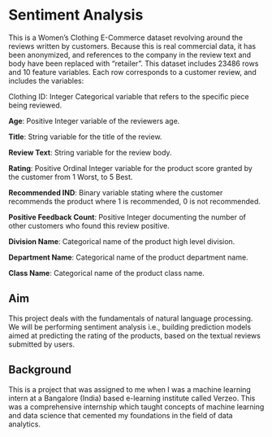 # Sentiment Analysis


This is a Women’s Clothing E-Commerce dataset revolving around the reviews written by customers. Because this is real commercial data, it has been anonymized, and references to the company in the review text and body have been replaced with “retailer”. This dataset includes 23486 rows and 10 feature variables. Each row corresponds to a customer review, and includes the variables:

Clothing ID: Integer Categorical variable that refers to the specific piece being reviewed.

**Age**: Positive Integer variable of the reviewers age.    

**Title**: String variable for the title of the review.

**Review Text**: String variable for the review body.

**Rating**: Positive Ordinal Integer variable for the product score granted by the customer from 1 Worst, to 5 Best.

**Recommended IND**: Binary variable stating where the customer recommends the product where 1 is recommended, 0 is not recommended.

**Positive Feedback Count**: Positive Integer documenting the number of other customers who found this review positive.

**Division Name**: Categorical name of the product high level division.

**Department Name**: Categorical name of the product department name.

**Class Name**: Categorical name of the product class name.


## Aim
This project deals with the fundamentals of natural language processing. We will be performing sentiment analysis i.e., building prediction models aimed at predicting the rating of the products, based on the textual reviews submitted by users.

## Background
This is a project that was assigned to me when I was a machine learning intern at a Bangalore (India) based e-learning institute called Verzeo. This was a comprehensive internship which taught concepts of machine learning and data science that cemented my foundations in the field of data analytics.
